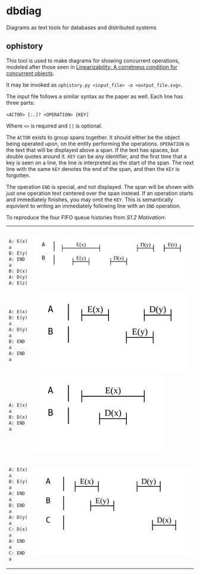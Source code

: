 # dbdiag

Diagrams as text tools for databases and distributed systems

## ophistory

This tool is used to make diagrams for showing concurrent operations, modeled after those seen in [Linearizability: A corretness condition for concurrent objects](https://cs.brown.edu/~mph/HerlihyW90/p463-herlihy.pdf).

It may be invoked as `ophistory.py <input_file> -o <output_file.svg>`.

The input file follows a similar syntax as the paper as well.  Each line has three parts:

`<ACTOR> [:.]? <OPERATION> [KEY]`

Where `<>` is required and `[]` is optional.

The `ACTOR` exists to group spans together.  It should either be the object being operated upon, on the entity performing the operations.  `OPERATION` is the text that will be displayed above a span.  If the text has spaces, but double quotes around it.  `KEY` can be any identifier, and the first time that a key is seen on a line, the line is interpreted as the start of the span.  The next line with the same `KEY` denotes the end of the span, and then the `KEY` is forgotten.

The operation `END` is special, and not displayed.  The span will be shown with just one operation text centered over the span instead.  If an operation starts and immediately finishes, you may omit the `KEY`.  This is semantically equivlent to writing an immediately following line with an `END` operation.

To reproduce the four FIFO queue histories from _S1.2 Motivation_:

<table>
<tbody>
<tr>
  <td>

<pre><code>
A: E(x) a
B: E(y)
A: END a
B: D(x)
A: D(y)
A: E(z)
</code></pre>
  </td>
  <td><img src="examples/linearizability_1.2.a.svg" /></td>
</tr>
  <td>
<pre><code>
A: E(x)
B: E(y) a
A: D(y) a
B: END a
A: END a
</code></pre>
  </td>
  <td><img src="examples/linearizability_1.2.b.svg" /></td>
</tr>
  <td>
<pre><code>
A: E(x) a
B: D(x)
A: END a
</code></pre>
  </td>
  <td><img src="examples/linearizability_1.2.c.svg" /></td>
</tr>
  <td>
<pre><code>
A: E(x) a
B: E(y) a
A: END a
B: END a
A: D(y) a
C: D(x) a
A: END a
C: END a
</code></pre>
  </td>
  <td><img src="examples/linearizability_1.2.d.svg" /></td>
</tr>
</tbody>
</table>


